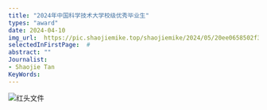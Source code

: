 ```yaml
---
title: "2024年中国科学技术大学校级优秀毕业生"
types: "award"
date: 2024-04-10
img_url:  https://pic.shaojiemike.top/shaojiemike/2024/05/20ee0658502f3584ec875e3f3687a84a.png
selectedInFirstPage:  # 
abstract: ""
Journalist:
- Shaojie Tan
KeyWords:
---
```


![红头文件](https://pic.shaojiemike.top/shaojiemike/2024/05/bbce5bc44fb15995e38eb9b1fde19422.png)